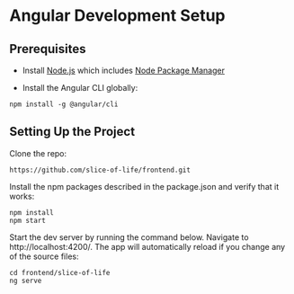 # Angular Development Setup

## Prerequisites

- Install [Node.js] which includes [Node Package Manager][npm]

- Install the Angular CLI globally:

```
npm install -g @angular/cli
```

## Setting Up the Project

Clone the repo:
```
https://github.com/slice-of-life/frontend.git
```

Install the npm packages described in the package.json and verify that it works:

```
npm install
npm start

```

Start the dev server by running the command below. Navigate to http://localhost:4200/. The app will automatically reload if you change any of the source files:

```
cd frontend/slice-of-life
ng serve
```
[node.js]: https://nodejs.org/
[npm]: https://www.npmjs.com/get-npm
